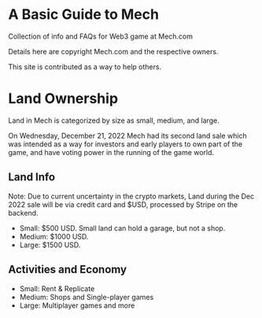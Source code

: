 # A Basic Guide to Mech

Collection of info and FAQs for Web3 game at Mech.com

Details here are copyright Mech.com and the respective owners.

This site is contributed as a way to help others.

# Land Ownership

Land in Mech is categorized by size as small, medium, and large.

On Wednesday, December 21, 2022 Mech had its second land sale which was intended as a way for investors and early players to own part of the game, and have voting power in the running of the game world.

## Land Info

Note: Due to current uncertainty in the crypto markets, Land during the Dec 2022 sale will be via credit card and $USD, processed by Stripe on the backend.
* Small: $500 USD. Small land can hold a garage, but not a shop.
* Medium: $1000 USD.
* Large: $1500 USD. 

## Activities and Economy

* Small: Rent & Replicate
* Medium: Shops and Single-player games
* Large: Multiplayer games and more
